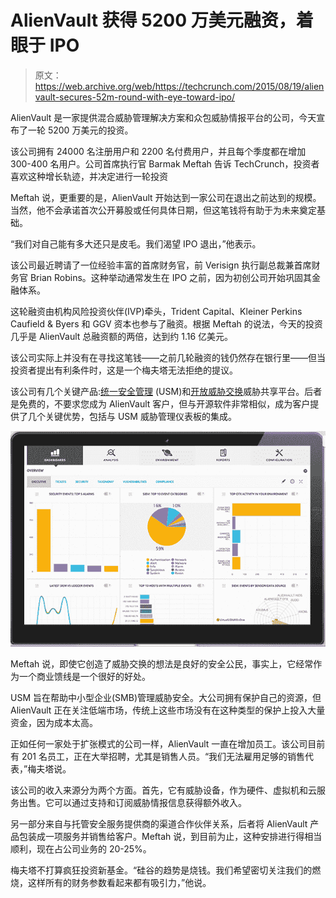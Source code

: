 # AlienVault 获得 5200 万美元融资，着眼于 IPO 

> 原文：<https://web.archive.org/web/https://techcrunch.com/2015/08/19/alienvault-secures-52m-round-with-eye-toward-ipo/>

AlienVault 是一家提供混合威胁管理解决方案和众包威胁情报平台的公司，今天宣布了一轮 5200 万美元的投资。

该公司拥有 24000 名注册用户和 2200 名付费用户，并且每个季度都在增加 300-400 名用户。公司首席执行官 Barmak Meftah 告诉 TechCrunch，投资者喜欢这种增长轨迹，并决定进行一轮投资

Meftah 说，更重要的是，AlienVault 开始达到一家公司在退出之前达到的规模。当然，他不会承诺首次公开募股或任何具体日期，但这笔钱将有助于为未来奠定基础。

“我们对自己能有多大还只是皮毛。我们渴望 IPO 退出，”他表示。

该公司最近聘请了一位经验丰富的首席财务官，前 Verisign 执行副总裁兼首席财务官 Brian Robins。这种举动通常发生在 IPO 之前，因为初创公司开始巩固其金融体系。

这轮融资由机构风险投资伙伴(IVP)牵头，Trident Capital、Kleiner Perkins Caufield & Byers 和 GGV 资本也参与了融资。根据 Meftah 的说法，今天的投资几乎是 AlienVault 总融资额的两倍，达到约 1.16 亿美元。

该公司实际上并没有在寻找这笔钱——之前几轮融资的钱仍然存在银行里——但当投资者提出有利条件时，这是一个梅夫塔无法拒绝的提议。

该公司有几个关键产品:[统一安全管理](https://web.archive.org/web/20230124113052/https://www.alienvault.com/products?utm_medium=PR&utm_source=Lewis&utm_content=PressRelease&utm_campaign=AwardAnnouncement) (USM)和[开放威胁交换](https://web.archive.org/web/20230124113052/https://www.alienvault.com/open-threat-exchange)威胁共享平台。后者是免费的，不要求您成为 AlienVault 客户，但与开源软件非常相似，成为客户提供了几个关键优势，包括与 USM 威胁管理仪表板的集成。

![AlienVault Unified Security Management dashboard running on a tablet computer.](img/a3b906d9232b80a0fa26b708ecd2183a.png)

Meftah 说，即使它创造了威胁交换的想法是良好的安全公民，事实上，它经常作为一个商业馈线是一个很好的好处。

USM 旨在帮助中小型企业(SMB)管理威胁安全。大公司拥有保护自己的资源，但 AlienVault 正在关注低端市场，传统上这些市场没有在这种类型的保护上投入大量资金，因为成本太高。

正如任何一家处于扩张模式的公司一样，AlienVault 一直在增加员工。该公司目前有 201 名员工，正在大举招聘，尤其是销售人员。“我们无法雇用足够的销售代表，”梅夫塔说。

该公司的收入来源分为两个方面。首先，它有威胁设备，作为硬件、虚拟机和云服务出售。它可以通过支持和订阅威胁情报信息获得额外收入。

另一部分来自与托管安全服务提供商的渠道合作伙伴关系，后者将 AlienVault 产品包装成一项服务并销售给客户。Meftah 说，到目前为止，这种安排进行得相当顺利，现在占公司业务的 20-25%。

梅夫塔不打算疯狂投资新基金。“硅谷的趋势是烧钱。我们希望密切关注我们的燃烧，这样所有的财务参数看起来都有吸引力，”他说。
